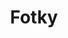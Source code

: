 ---
title: Fotky 
permalink: false
translationKey: "apolloPictures"
eleventyNavigation:
  key: Fotky
  parent: Apollo
  order: 4
---